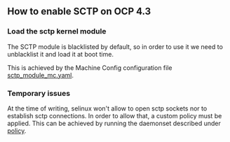 ## How to enable SCTP on OCP 4.3

### Load the sctp kernel module

The SCTP module is blacklisted by default, so in order to use it we need to unblacklist it and load it at boot time.

This is achieved by the Machine Config configuration file [sctp_module_mc.yaml](./sctp_module_mc.yaml).

### Temporary issues

At the time of writing, selinux won't allow to open sctp sockets nor to establish sctp connections.
In order to allow that, a custom policy must be applied. This can be achieved by running the daemonset described under
[policy](./policy).
